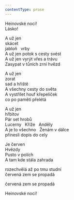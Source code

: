 ```yaml
---
contentType: prose
---
```


Heinovské noci!  
Lásko!

A už jen  
skácet  
jabloň   vrby  
A už jen potok s cesty svést  
A už jen vyrýt vřes a trávu  
Zasypat v tůních zrní hvězd

A už jen  
zorat  
sad a hřiště  
A všechny cesty do světa  
A vystřílet houf křepeliček  
co po paměti přelétá

A už jen  
hřbitov  
Pár set hrobů  
Lucerny   Kříže   Anděly  
A je to všechno   Ženám v dálce  
přinesli dopis do cely

Je červen  
Hvězdy  
Pusto v polích  
A tam kde stála zahrada

rozechvělá až po tmu studní  
červená zem se propadá

červená zem se propadá

Heinovské noci!
